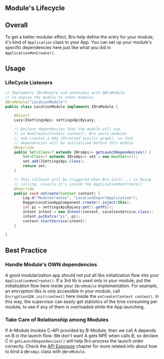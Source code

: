 ## Module's Lifecycle

## Overall

To get a better modular effect, Bro help define the entry for your module, it's kind of `Application` class to your App. You can set up your module's specific dependencies here just like what you did in `Application#onCreate()`.

## Usage 

### LifeCycle Listeners

``` java
// Implements IBroModule and annotates with @BroModule 
// to expose the module to other modules
@BroModule("LocationModule")
public class LocationModule implements IBroModule {

    @Inject
    Lazy<ISettingsApi> settingsApiByLazy;

    // Declare dependencies that the module will use 
    // in #onCreate(Context context), Bro sorts modules
    // and creates a DAG (Directed acyclic graph), so that
    // dependencies will be initialized before this module
    @Override
    public Set<Class<? extends IBroApi>> getLaunchDependencies() {
        Set<Class<? extends IBroApi>> set = new HashSet<>();
        set.add(ISettingsApi.class);
        return set;
    }

    // This callback will be triggered when Bro.init(...) is being
    // calling, usually it's inside the Application#onCreate()
    @Override
    public void onCreate(Context context) {
        Log.d("ModuleCreates", "LocationExportApplication");
        DaggerLocationAppComponent.create().inject(this);
        int pi = settingsApiByLazy.get().getPi();
        Intent intent = new Intent(context, LocationService.class);
        intent.putExtra("pi", pi);
        context.startService(intent);
    }
    
}
```

## Best Practice

### Handle Module's OWN dependencies

A good modularization app should not put all libs initialization flow into your `Application#onCreate()`. If a 3rd lib is used only in your module, put the initialization flow here inside your `IBroModule` implementation. For example, an encryption libs is only accessible in your module, call `EncryptionSDK.init(context)` here inside the `onCreate(Context context)`. In this way, the supervisor can easily get statistics of the time consuming per module, to see if any of them is overloaded while the App launching. 

### Take Care of Relationship among Modules

If A-Module invokes C-API provided by B-Module, then we call A depends on B in the launch flow. We don't want A gets NPE when calls B, so declare C in `getLaunchDependencies()` will help Bro process the launch order correctly. Check the [API Exposure](https://2bab.github.io/Bro/#/uk-en/api) chapter for more related info about how to bind a `@BroApi` class with `@BroModule`.